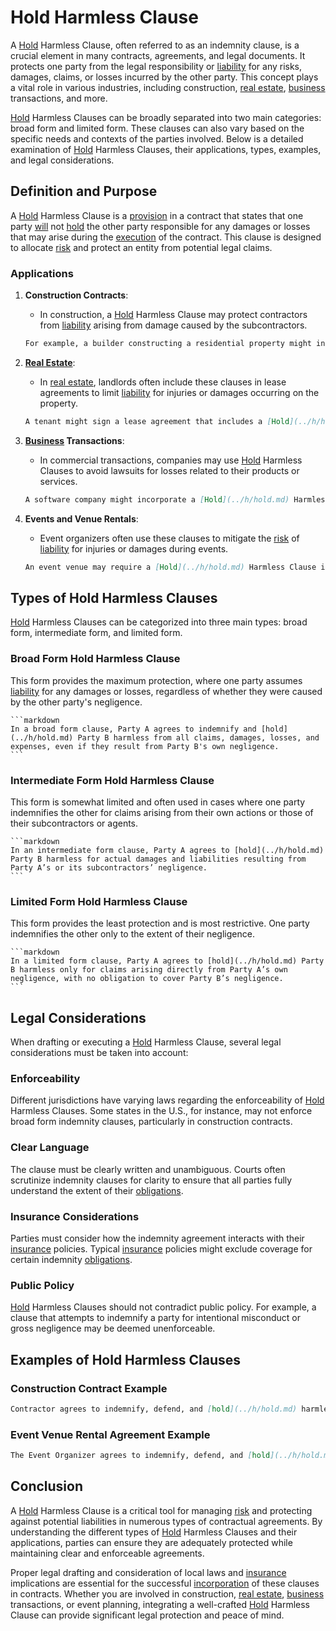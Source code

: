 # Hold Harmless Clause

A [Hold](../h/hold.md) Harmless Clause, often referred to as an indemnity clause, is a crucial element in many contracts, agreements, and legal documents. It protects one party from the legal responsibility or [liability](../l/liability.md) for any risks, damages, claims, or losses incurred by the other party. This concept plays a vital role in various industries, including construction, [real estate](../r/real_estate.md), [business](../b/business.md) transactions, and more. 

[Hold](../h/hold.md) Harmless Clauses can be broadly separated into two main categories: broad form and limited form. These clauses can also vary based on the specific needs and contexts of the parties involved. Below is a detailed examination of [Hold](../h/hold.md) Harmless Clauses, their applications, types, examples, and legal considerations.

## Definition and Purpose

A [Hold](../h/hold.md) Harmless Clause is a [provision](../p/provision.md) in a contract that states that one party [will](../w/will.md) not [hold](../h/hold.md) the other party responsible for any damages or losses that may arise during the [execution](../e/execution.md) of the contract. This clause is designed to allocate [risk](../r/risk.md) and protect an entity from potential legal claims.

### Applications

1. **Construction Contracts**:
   - In construction, a [Hold](../h/hold.md) Harmless Clause may protect contractors from [liability](../l/liability.md) arising from damage caused by the subcontractors.
   
   ```markdown
   For example, a builder constructing a residential property might insert a [Hold](../h/hold.md) Harmless Clause to ensure that the homeowner cannot sue the builder for accidents that occur due to subcontractor negligence.
   ```
   
2. **[Real Estate](../r/real_estate.md)**:
   - In [real estate](../r/real_estate.md), landlords often include these clauses in lease agreements to limit [liability](../l/liability.md) for injuries or damages occurring on the property.
   
   ```markdown
   A tenant might sign a lease agreement that includes a [Hold](../h/hold.md) Harmless Clause, ensuring that the [landlord](../l/landlord.md) is not liable for any injury the tenant or their guests might suffer on the property.
   ```

3. **[Business](../b/business.md) Transactions**:
   - In commercial transactions, companies may use [Hold](../h/hold.md) Harmless Clauses to avoid lawsuits for losses related to their products or services.
   
   ```markdown
   A software company might incorporate a [Hold](../h/hold.md) Harmless Clause in its service agreement, ensuring that users cannot [hold](../h/hold.md) the company responsible for any data loss or [security](../s/security.md) breaches.
   ```

4. **Events and Venue Rentals**:
   - Event organizers often use these clauses to mitigate the [risk](../r/risk.md) of [liability](../l/liability.md) for injuries or damages during events.
   
   ```markdown
   An event venue may require a [Hold](../h/hold.md) Harmless Clause in the rental agreement, ensuring that they are not liable for any accidents or damages during the event.
   ```

## Types of Hold Harmless Clauses

[Hold](../h/hold.md) Harmless Clauses can be categorized into three main types: broad form, intermediate form, and limited form.

### Broad Form Hold Harmless Clause

This form provides the maximum protection, where one party assumes [liability](../l/liability.md) for any damages or losses, regardless of whether they were caused by the other party's negligence.

    ```markdown
    In a broad form clause, Party A agrees to indemnify and [hold](../h/hold.md) Party B harmless from all claims, damages, losses, and expenses, even if they result from Party B's own negligence.
    ```

### Intermediate Form Hold Harmless Clause

This form is somewhat limited and often used in cases where one party indemnifies the other for claims arising from their own actions or those of their subcontractors or agents.

    ```markdown
    In an intermediate form clause, Party A agrees to [hold](../h/hold.md) Party B harmless for actual damages and liabilities resulting from Party A’s or its subcontractors’ negligence.
    ```

### Limited Form Hold Harmless Clause

This form provides the least protection and is most restrictive. One party indemnifies the other only to the extent of their negligence.

    ```markdown
    In a limited form clause, Party A agrees to [hold](../h/hold.md) Party B harmless only for claims arising directly from Party A’s own negligence, with no obligation to cover Party B’s negligence.
    ```

## Legal Considerations

When drafting or executing a [Hold](../h/hold.md) Harmless Clause, several legal considerations must be taken into account:

### Enforceability

Different jurisdictions have varying laws regarding the enforceability of [Hold](../h/hold.md) Harmless Clauses. Some states in the U.S., for instance, may not enforce broad form indemnity clauses, particularly in construction contracts.

### Clear Language

The clause must be clearly written and unambiguous. Courts often scrutinize indemnity clauses for clarity to ensure that all parties fully understand the extent of their [obligations](../o/obligation.md).

### Insurance Considerations

Parties must consider how the indemnity agreement interacts with their [insurance](../i/insurance.md) policies. Typical [insurance](../i/insurance.md) policies might exclude coverage for certain indemnity [obligations](../o/obligation.md).

### Public Policy

[Hold](../h/hold.md) Harmless Clauses should not contradict public policy. For example, a clause that attempts to indemnify a party for intentional misconduct or gross negligence may be deemed unenforceable.

## Examples of Hold Harmless Clauses

### Construction Contract Example

```markdown
Contractor agrees to indemnify, defend, and [hold](../h/hold.md) harmless Owner from and against any and all claims, damages, losses, and expenses, including reasonable attorney fees, arising out of or resulting from the performance of Contractor's Work, provided that any such claim, damage, loss, or [expense](../e/expense.md) is attributable to bodily injury, sickness, disease, or death, or to injury to or destruction of tangible property (other than the Work itself) to the extent caused by the Contractor’s neglect.
```

### Event Venue Rental Agreement Example

```markdown
The Event Organizer agrees to indemnify, defend, and [hold](../h/hold.md) harmless the Venue Owner from any and all liabilities, damages, costs, and expenses (including reasonable attorney fees) arising from any claims or actions for injury or damage to persons or property occurring in or upon the Venue during the term of this Agreement, except for such injury or damage caused by the Venue Owner’s gross negligence or intentional misconduct.
```

## Conclusion

A [Hold](../h/hold.md) Harmless Clause is a critical tool for managing [risk](../r/risk.md) and protecting against potential liabilities in numerous types of contractual agreements. By understanding the different types of [Hold](../h/hold.md) Harmless Clauses and their applications, parties can ensure they are adequately protected while maintaining clear and enforceable agreements.

Proper legal drafting and consideration of local laws and [insurance](../i/insurance.md) implications are essential for the successful [incorporation](../i/incorporation.md) of these clauses in contracts. Whether you are involved in construction, [real estate](../r/real_estate.md), [business](../b/business.md) transactions, or event planning, integrating a well-crafted [Hold](../h/hold.md) Harmless Clause can provide significant legal protection and peace of mind.
